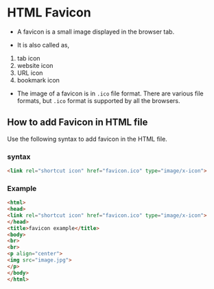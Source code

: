 # HTML Favicon
- A favicon is a small image displayed in the browser tab.

- It is also called as,
1) tab icon 
2) website icon 
3) URL icon
4) bookmark icon

- The image of a favicon is in `.ico` file format. There are various file formats, but `.ico` format is supported by all the browsers.

## How to add Favicon in HTML file

Use the following syntax to add favicon in the HTML file.

### syntax

```html
<link rel="shortcut icon" href="favicon.ico" type="image/x-icon">
```

### Example

``` html
<html>  
<head>  
<link rel="shortcut icon" href="favicon.ico" type="image/x-icon">  
</head>  
<title>favicon example</title>  
<body>  
<br>  
<br>  
<p align="center">  
<img src="image.jpg">  
</p>  
</body>  
</html>  
```

